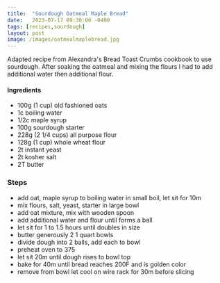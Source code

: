 ```yaml
---
title:  "Sourdough Oatmeal Maple Bread"
date:   2023-07-17 09:30:00 -0400
tags: [recipes,sourdough]
layout: post
image: /images/oatmealmaplebread.jpg
---
```


Adapted recipe from Alexandra's Bread Toast Crumbs cookbook to use sourdough.  After soaking the oatmeal and mixing the flours I had to add additional water then additional flour.  

#### Ingredients
- 100g (1 cup) old fashioned oats
- 1c boiling water
- 1/2c maple syrup
- 100g sourdough starter
- 228g (2 1/4 cups) all purpose flour
- 128g (1 cup) whole wheat flour
- 2t instant yeast
- 2t kosher salt
- 2T butter

### Steps
- add oat, maple syrup to boiling water in small boil, let sit for 10m
- mix flours, salt, yeast, starter in large bowl
- add oat mixture, mix with wooden spoon
- add additional water and flour until forms a ball
- let sit for 1 to 1.5 hours until doubles in size
- butter generously 2 1 quart bowls
- divide dough into 2 balls, add each to bowl
- preheat oven to 375
- let sit 20m until dough rises to bowl top
- bake for 40m until bread reaches 200F and is golden color
- remove from bowl let cool on wire rack for 30m before slicing
